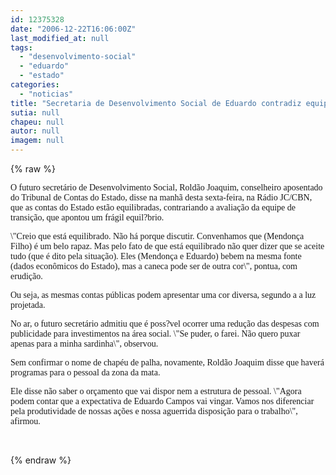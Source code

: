 ```yaml
---
id: 12375328
date: "2006-12-22T16:06:00Z"
last_modified_at: null
tags:
  - "desenvolvimento-social"
  - "eduardo"
  - "estado"
categories:
  - "noticias"
title: "Secretaria de Desenvolvimento Social de Eduardo contradiz equipe de transi\u00e7\u00e3o e v\u00ea Estado equilibrado"
sutia: null
chapeu: null
autor: null
imagem: null
---
```

{% raw %}
<p><P><FONT face=Verdana>O futuro secretário de Desenvolvimento Social, Roldão Joaquim, conselheiro aposentado do Tribunal de Contas do Estado, disse na manhã desta sexta-feira, na Rádio JC/CBN, que as contas do Estado estão equilibradas, contrariando a avaliação da equipe de transição, que apontou um frágil equil?brio.</FONT></P></p>
<p><P><FONT face=Verdana>\"Creio que está equilibrado. Não há porque discutir. Convenhamos que (Mendonça Filho) é um belo rapaz. Mas pelo fato de que está equilibrado não quer dizer que se aceite tudo (que é dito pela situação). Eles (Mendonça e Eduardo) bebem na mesma fonte (dados econômicos do Estado), mas a caneca pode ser de outra cor\", pontua, com erudição.</FONT></P></p>
<p><P><FONT face=Verdana>Ou seja, as mesmas contas públicas podem apresentar uma cor diversa, segundo a a luz projetada.</FONT></P></p>
<p><P><FONT face=Verdana>No ar, o futuro secretário admitiu que é poss?vel ocorrer uma redução das despesas com publicidade para investimentos na área social. \"Se puder, o farei. Não quero puxar apenas para a minha sardinha\", observou.</FONT></P></p>
<p><P><FONT face=Verdana>Sem confirmar o nome de chapéu de palha, novamente, Roldão Joaquim disse que haverá programas para o pessoal da zona da mata.</FONT></P></p>
<p><P><FONT face=Verdana>Ele disse não saber o orçamento que vai dispor nem a estrutura de pessoal. \"Agora podem contar que a expectativa de Eduardo Campos vai vingar. Vamos nos diferenciar pela produtividade de nossas ações e nossa aguerrida disposição para o trabalho\", afirmou.</FONT></P></p>
<p><P><FONT face=Verdana></FONT>&nbsp;</P> </p>
{% endraw %}